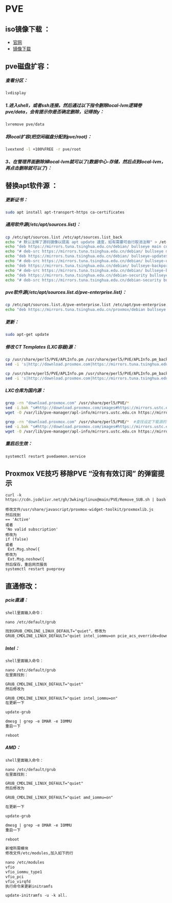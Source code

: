 # PVE
## iso镜像下载 ：
* [官网](https://www.proxmox.com/en/downloads)
* [镜像下载](https://mirrors.tuna.tsinghua.edu.cn/proxmox/iso)

## pve磁盘扩容：
##### 查看分区：
```sh
lvdisplay
```
##### 1.进入shell，或者ssh连接。然后通过以下指令删除local-lvm逻辑卷 pve/data，会有提示你是否确定删除，记得按y：
```sh
lvremove pve/data
```
##### 将local扩容(把空闲磁盘分配到pve/root)：
```sh
lvextend -l +100%FREE -r pve/root
```
##### 3、在管理界面删除掉local-lvm就可以了(数据中心-存储，然后点到local-lvm，再点击删除就可以了)：


## 替换apt软件源 ：
##### 更新证书：
```sh
sudo apt install apt-transport-https ca-certificates
```
##### 通用软件源(/etc/apt/sources.list)：
```sh
cp /etc/apt/sources.list /etc/apt/sources.list_back
echo "# 默认注释了源码镜像以提高 apt update 速度，如有需要可自行取消注释" > /etc/apt/sources.list
echo "deb https://mirrors.tuna.tsinghua.edu.cn/debian/ bullseye main contrib non-free" >> /etc/apt/sources.list
echo "# deb-src https://mirrors.tuna.tsinghua.edu.cn/debian/ bullseye main contrib non-free" >> /etc/apt/sources.list
echo "deb https://mirrors.tuna.tsinghua.edu.cn/debian/ bullseye-updates main contrib non-free" >> /etc/apt/sources.list
echo "# deb-src https://mirrors.tuna.tsinghua.edu.cn/debian/ bullseye-updates main contrib non-free" >> /etc/apt/sources.list
echo "deb https://mirrors.tuna.tsinghua.edu.cn/debian/ bullseye-backports main contrib non-free" >> /etc/apt/sources.list
echo "# deb-src https://mirrors.tuna.tsinghua.edu.cn/debian/ bullseye-backports main contrib non-free" >> /etc/apt/sources.list
echo "deb https://mirrors.tuna.tsinghua.edu.cn/debian-security bullseye-security main contrib non-free" >> /etc/apt/sources.list
echo "# deb-src https://mirrors.tuna.tsinghua.edu.cn/debian-security bullseye-security main contrib non-free" >> /etc/apt/sources.list
```
##### pve软件源(/etc/apt/sources.list.d/pve-enterprise.list)：
```sh
cp /etc/apt/sources.list.d/pve-enterprise.list /etc/apt/pve-enterprise.list_back
echo "deb https://mirrors.tuna.tsinghua.edu.cn/proxmox/debian bullseye pve-no-subscription" > /etc/apt/sources.list.d/pve-enterprise.list
```
##### 更新：
```sh
sudo apt-get update
```
##### 修改 CT Templates (LXC容器)源：
```sh
cp /usr/share/perl5/PVE/APLInfo.pm /usr/share/perl5/PVE/APLInfo.pm_back
sed -i 's|http://download.proxmox.com|https://mirrors.tuna.tsinghua.edu.cn/proxmox|g' /usr/share/perl5/PVE/APLInfo.pm
```
```sh
cp /usr/share/perl5/PVE/APLInfo.pm /usr/share/perl5/PVE/APLInfo.pm_back
sed -i 's|http://download.proxmox.com|https://mirrors.tuna.tsinghua.edu.cn/proxmox|g' /usr/share/perl5/PVE/APLInfo.pm
```
##### LXC仓库为国内源：
```sh
grep -rn "download.proxmox.com" /usr/share/perl5/PVE/*
sed -i.bak "s#http://download.proxmox.com/images#https://mirrors.ustc.edu.cn/proxmox/images#g" /usr/share/perl5/PVE/APLInfo.pm
wget -O /var/lib/pve-manager/apl-info/mirrors.ustc.edu.cn https://mirrors.ustc.edu.cn/proxmox/images/aplinfo.dat
```
```sh
grep -rn "download.proxmox.com" /usr/share/perl5/PVE/*  #查找设定下载源的文件
sed -i.bak "s#http://download.proxmox.com/images#https://mirrors.ustc.edu.cn/proxmox/images#g" /usr/share/perl5/PVE/APLInfo.pm
wget -O /var/lib/pve-manager/apl-info/mirrors.ustc.edu.cn https://mirrors.ustc.edu.cn/proxmox/images/aplinfo-pve-6.dat
```

##### 重启后生效：
```sh
systemctl restart pvedaemon.service
```
## Proxmox VE技巧 移除PVE “没有有效订阅” 的弹窗提示
```
curl -k https://cdn.jsdelivr.net/gh/3wking/linux@main/PVE/Remove_SUB.sh | bash
```
```
修改文件/usr/share/javascript/proxmox-widget-toolkit/proxmoxlib.js
然后找到
== 'Active'
或者
'No valid subscription'
修改为
if (false)
或者
 Ext.Msg.show({
修改为
 Ext.Msg.noshow({
然后保存，重启网页服务
systemctl restart pveproxy
```

## 直通修改：
##### pcie直通：
```txt
shell里面输入命令：

nano /etc/default/grub

找到GRUB_CMDLINE_LINUX_DEFAULT="quiet"，修改为
GRUB_CMDLINE_LINUX_DEFAULT="quiet intel_iommu=on pcie_acs_override=downstream"
```
##### Intel：
```txt
shell里面输入命令：

nano /etc/default/grub
在里面找到：

GRUB_CMDLINE_LINUX_DEFAULT="quiet"
然后修改为

GRUB_CMDLINE_LINUX_DEFAULT="quiet intel_iommu=on"
在更新一下

update-grub

dmesg | grep -e DMAR -e IOMMU
重启一下

reboot
```
##### AMD：
```txt
shell里面输入命令：

nano /etc/default/grub
在里面找到：

GRUB_CMDLINE_LINUX_DEFAULT="quiet"
然后修改为

GRUB_CMDLINE_LINUX_DEFAULT="quiet amd_iommu=on"

在更新一下

update-grub

dmesg | grep -e DMAR -e IOMMU
重启一下

reboot

新增所需模块
修改文件/etc/modules,加入如下的行

nano /etc/modules
vfio
vfio_iommu_type1
vfio_pci
vfio_virqfd
执行命令来更新initramfs

update-initramfs -u -k all.
```